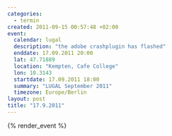```yaml
--- 
categories: 
  - termin
created: 2011-09-15 00:57:48 +02:00
event: 
  calendar: lugal
  description: "the adobe crashplugin has flashed"
  enddate: 17.09.2011 20:00
  lat: 47.71889
  location: "Kempten, Cafe College"
  lon: 10.3143
  startdate: 17.09.2011 18:00
  summary: "LUGAL September 2011"
  timezone: Europe/Berlin
layout: post
title: "17.9.2011"
---
```


{% render_event %}


